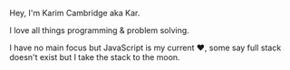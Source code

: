 Hey, I'm Karim Cambridge aka Kar.

I love all things programming & problem solving.

I have no main focus but JavaScript is my current ❤️, some say full stack doesn't exist but I take the stack to the moon.
